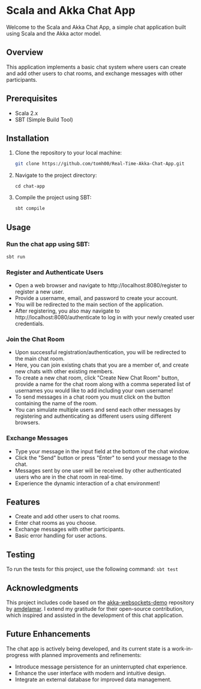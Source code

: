 # Scala and Akka Chat App

Welcome to the Scala and Akka Chat App, a simple chat application built using Scala and the Akka actor model.

## Overview

This application implements a basic chat system where users can create and add other users to chat rooms, and exchange messages with other participants.

## Prerequisites

- Scala 2.x
- SBT (Simple Build Tool)

## Installation

1. Clone the repository to your local machine:
   ```bash
   git clone https://github.com/tomh00/Real-Time-Akka-Chat-App.git
    ```
2. Navigate to the project directory:
    ```
   cd chat-app
    ```
3. Compile the project using SBT:
    ```bash
    sbt compile
    ```
   
## Usage
### Run the chat app using SBT:
``` sbt
sbt run
```

### Register and Authenticate Users
- Open a web browser and navigate to http://localhost:8080/register to register a new user.
- Provide a username, email, and password to create your account.
- You will be redirected to the main section of the application.
- After registering, you also may navigate to http://localhost:8080/authenticate to log in with your newly created user credentials.

### Join the Chat Room
- Upon successful registration/authentication, you will be redirected to the main chat room.
- Here, you can join existing chats that you are a member of, and create new chats with other existing members.
- To create a new chat room, click "Create New Chat Room" button, provide a name for the chat room along with a comma seperated list of usernames you would like to add including your own username!
- To send messages in a chat room you must click on the button containing the name of the room.
- You can simulate multiple users and send each other messages by registering and authenticating as different users using different browsers.

### Exchange Messages
- Type your message in the input field at the bottom of the chat window.
- Click the "Send" button or press "Enter" to send your message to the chat.
- Messages sent by one user will be received by other authenticated users who are in the chat room in real-time.
- Experience the dynamic interaction of a chat environment!

## Features
- Create and add other users to chat rooms.
- Enter chat rooms as you choose.
- Exchange messages with other participants.
- Basic error handling for user actions.

## Testing
To run the tests for this project, use the following command:
    ```
    sbt test
    ```

## Acknowledgments

This project includes code based on the [akka-websockets-demo](https://github.com/amdelamar/akka-websockets-demo) repository by [amdelamar](https://github.com/amdelamar). I extend my gratitude for their open-source contribution, which inspired and assisted in the development of this chat application.

## Future Enhancements
The chat app is actively being developed, and its current state is a work-in-progress with planned improvements and refinements:

- Introduce message persistence for an uninterrupted chat experience.
- Enhance the user interface with modern and intuitive design.
- Integrate an external database for improved data management.

